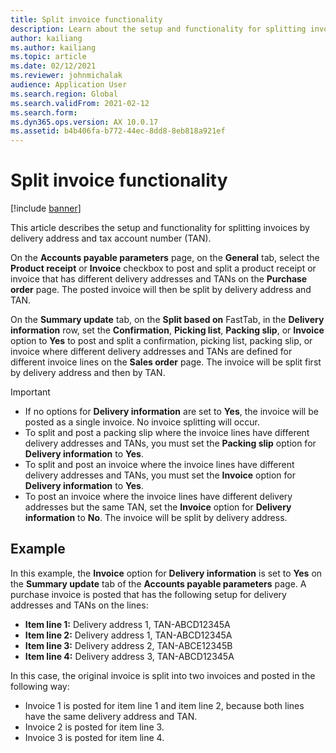 ```yaml
---
title: Split invoice functionality
description: Learn about the setup and functionality for splitting invoices by delivery address and tax account number (TAN), including an example.
author: kailiang
ms.author: kailiang
ms.topic: article
ms.date: 02/12/2021
ms.reviewer: johnmichalak
audience: Application User
ms.search.region: Global
ms.search.validFrom: 2021-02-12
ms.search.form: 
ms.dyn365.ops.version: AX 10.0.17
ms.assetid: b4b406fa-b772-44ec-8dd8-8eb818a921ef
---
```


# Split invoice functionality

[!include [banner](../../includes/banner.md)]

This article describes the setup and functionality for splitting invoices by delivery address and tax account number (TAN).

On the **Accounts payable parameters** page, on the **General** tab, select the **Product receipt** or **Invoice** checkbox to post and split a product receipt or invoice that has different delivery addresses and TANs on the **Purchase order** page. The posted invoice will then be split by delivery address and TAN.

On the **Summary update** tab, on the **Split based on** FastTab, in the **Delivery information** row, set the **Confirmation**, **Picking list**, **Packing slip**, or **Invoice** option to **Yes** to post and split a confirmation, picking list, packing slip, or invoice where different delivery addresses and TANs are defined for different invoice lines on the **Sales order** page. The invoice will be split first by delivery address and then by TAN.

> [!IMPORTANT]
> - If no options for **Delivery information** are set to **Yes**, the invoice will be posted as a single invoice. No invoice splitting will occur.
> - To split and post a packing slip where the invoice lines have different delivery addresses and TANs, you must set the **Packing slip** option for **Delivery information** to **Yes**.
> - To split and post an invoice where the invoice lines have different delivery addresses and TANs, you must set the **Invoice** option for **Delivery information** to **Yes**.
> - To post an invoice where the invoice lines have different delivery addresses but the same TAN, set the **Invoice** option for **Delivery information** to **No**. The invoice will be split by delivery address.

## Example

In this example, the **Invoice** option for **Delivery information** is set to **Yes** on the **Summary update** tab of the **Accounts payable parameters** page. A purchase invoice is posted that has the following setup for delivery addresses and TANs on the lines:

- **Item line 1:** Delivery address 1, TAN-ABCD12345A
- **Item line 2:** Delivery address 1, TAN-ABCD12345A
- **Item line 3:** Delivery address 2, TAN-ABCE12345B
- **Item line 4:** Delivery address 3, TAN-ABCD12345A

In this case, the original invoice is split into two invoices and posted in the following way:

- Invoice 1 is posted for item line 1 and item line 2, because both lines have the same delivery address and TAN.
- Invoice 2 is posted for item line 3.
- Invoice 3 is posted for item line 4.
